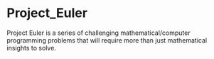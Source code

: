 # Project_Euler
Project Euler is a series of challenging mathematical/computer programming problems that will require more than just mathematical insights to solve.
